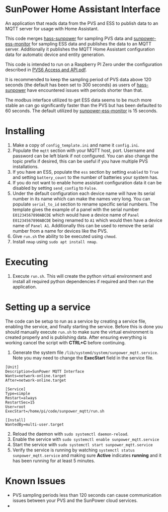 # SunPower Home Assistant Interface

An application that reads data from the PVS and ESS to publish data to an MQTT server for usage with Home Assistant.

This code merges [hass-sunpower](https://github.com/krbaker/hass-sunpower) for sampling PVS data and [sunpower-ess-monitor](https://github.com/webdeck/sunpower-ess-monitor) for sampling ESS data and publishes the data to an MQTT server. Additionally it publishes the MQTT Home Assistant configuration data for automatic device and entity generation.

This code is intended to run on a Raspberry PI Zero under the configuration described in [PVS6 Access and API.pdf](https://starreveld.com/PVS6%20Access%20and%20API.pdf).

It is recommended to keep the sampling period of PVS data above 120 seconds (the default has been set to 300 seconds) as users of [hass-sunpower](https://github.com/krbaker/hass-sunpower) have encountered issues with periods shorter than that.

The modbus interface utilized to get ESS data seems to be much more stable an can go significantly faster than the PVS but has been defaulted to 60 seconds. The default utilized by [sunpower-ess-monitor](https://github.com/webdeck/sunpower-ess-monitor) is 15 seconds.

# Installing

1. Make a copy of `config_template.ini` and name it `config.ini`.
2. Populate the `mqtt` section with your MQTT host, port. Username and password can be left blank if not configured. You can also change the topic prefix if desired, this can be useful if you have multiple PVS installations.
3. If you have an ESS, populate the `ess` section by setting `enabled` to `True` and setting `battery_count` to the number of batteries your system has.
4. If you do not want to enable home assistant configuration data it can be disabled by setting `send_config` to `False`.
5. Under the default configuration each device name will have its serial number in its name which can make the names very long. You can populate `serial_to_id` section to rename specific serial numbers. The template gives the example of a panel with the serial number `E01234567890ABCDE` which would have a device name of `Panel E01234567890ABCDE` being renamed to `A1` which would then have a device name of `Panel A1`. Additionally this can be used to remove the serial number from a name for devices like the PVS.
6. Give `run.sh` the ability to be executed using `chmod`.
7. Install `nmap` using `sudo apt install nmap`.

# Executing

1. Execute `run.sh`. This will create the python virtual environment and install all required python dependencies if required and then run the application.

# Setting up a service

The code can be setup to run as a service by creating a service file, enabling the service, and finally starting the service. Before this is done you should manually execute `run.sh` to make sure the virtual environment is created properly and is publishing data. After ensuring everything is working cancel the script with **CTRL+C** before continuing.

1. Generate the system file `/lib/systemd/system/sunpower_mqtt.service`.
Note you may need to change the **ExecStart** field in the service file.
```
[Unit]
Description=SunPower MQTT Interface
Wants=network-online.target
After=network-online.target

[Service]
Type=simple
Restart=always
RestartSec=15
User=root
ExecStart=/home/pi/code/sunpower_mqtt/run.sh

[Install]
WantedBy=multi-user.target
```
2. Reload the daemon with `sudo systemctl daemon-reload`.
3. Enable the service with `sudo systemctl enable sunpower_mqtt.service`
4. Start the service with `sudo systemctl start sunpower_mqtt.service`
5. Verify the service is running by watching `systemctl status sunpower_mqtt.service` and making sure **Active** indicates **running** and it has been running for at least 5 minutes.

# Known Issues
- PVS sampling periods less than 120 seconds can cause communication issues between your PVS and the SunPower cloud services.
- 